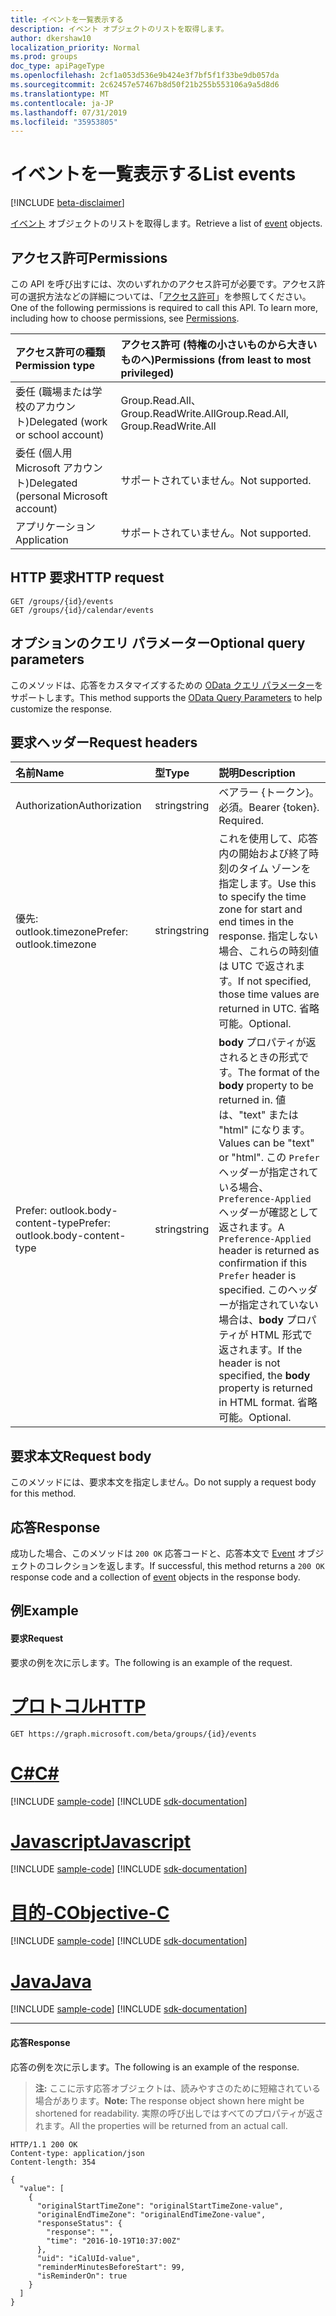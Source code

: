 ```yaml
---
title: イベントを一覧表示する
description: イベント オブジェクトのリストを取得します。
author: dkershaw10
localization_priority: Normal
ms.prod: groups
doc_type: apiPageType
ms.openlocfilehash: 2cf1a053d536e9b424e3f7bf5f1f33be9db057da
ms.sourcegitcommit: 2c62457e57467b8d50f21b255b553106a9a5d8d6
ms.translationtype: MT
ms.contentlocale: ja-JP
ms.lasthandoff: 07/31/2019
ms.locfileid: "35953805"
---
```

# <a name="list-events"></a><span data-ttu-id="ddfa1-103">イベントを一覧表示する</span><span class="sxs-lookup"><span data-stu-id="ddfa1-103">List events</span></span>

[!INCLUDE [beta-disclaimer](../../includes/beta-disclaimer.md)]

<span data-ttu-id="ddfa1-104">[イベント](../resources/event.md) オブジェクトのリストを取得します。</span><span class="sxs-lookup"><span data-stu-id="ddfa1-104">Retrieve a list of [event](../resources/event.md) objects.</span></span>

## <a name="permissions"></a><span data-ttu-id="ddfa1-105">アクセス許可</span><span class="sxs-lookup"><span data-stu-id="ddfa1-105">Permissions</span></span>
<span data-ttu-id="ddfa1-p101">この API を呼び出すには、次のいずれかのアクセス許可が必要です。アクセス許可の選択方法などの詳細については、「[アクセス許可](/graph/permissions-reference)」を参照してください。</span><span class="sxs-lookup"><span data-stu-id="ddfa1-p101">One of the following permissions is required to call this API. To learn more, including how to choose permissions, see [Permissions](/graph/permissions-reference).</span></span>

|<span data-ttu-id="ddfa1-108">アクセス許可の種類</span><span class="sxs-lookup"><span data-stu-id="ddfa1-108">Permission type</span></span>      | <span data-ttu-id="ddfa1-109">アクセス許可 (特権の小さいものから大きいものへ)</span><span class="sxs-lookup"><span data-stu-id="ddfa1-109">Permissions (from least to most privileged)</span></span>              |
|:--------------------|:---------------------------------------------------------|
|<span data-ttu-id="ddfa1-110">委任 (職場または学校のアカウント)</span><span class="sxs-lookup"><span data-stu-id="ddfa1-110">Delegated (work or school account)</span></span> | <span data-ttu-id="ddfa1-111">Group.Read.All、Group.ReadWrite.All</span><span class="sxs-lookup"><span data-stu-id="ddfa1-111">Group.Read.All, Group.ReadWrite.All</span></span>    |
|<span data-ttu-id="ddfa1-112">委任 (個人用 Microsoft アカウント)</span><span class="sxs-lookup"><span data-stu-id="ddfa1-112">Delegated (personal Microsoft account)</span></span> | <span data-ttu-id="ddfa1-113">サポートされていません。</span><span class="sxs-lookup"><span data-stu-id="ddfa1-113">Not supported.</span></span>    |
|<span data-ttu-id="ddfa1-114">アプリケーション</span><span class="sxs-lookup"><span data-stu-id="ddfa1-114">Application</span></span> | <span data-ttu-id="ddfa1-115">サポートされていません。</span><span class="sxs-lookup"><span data-stu-id="ddfa1-115">Not supported.</span></span> |

## <a name="http-request"></a><span data-ttu-id="ddfa1-116">HTTP 要求</span><span class="sxs-lookup"><span data-stu-id="ddfa1-116">HTTP request</span></span>
<!-- { "blockType": "ignored" } -->
```http
GET /groups/{id}/events
GET /groups/{id}/calendar/events
```

## <a name="optional-query-parameters"></a><span data-ttu-id="ddfa1-117">オプションのクエリ パラメーター</span><span class="sxs-lookup"><span data-stu-id="ddfa1-117">Optional query parameters</span></span>
<span data-ttu-id="ddfa1-118">このメソッドは、応答をカスタマイズするための [OData クエリ パラメーター](/graph/query-parameters)をサポートします。</span><span class="sxs-lookup"><span data-stu-id="ddfa1-118">This method supports the [OData Query Parameters](/graph/query-parameters) to help customize the response.</span></span>

## <a name="request-headers"></a><span data-ttu-id="ddfa1-119">要求ヘッダー</span><span class="sxs-lookup"><span data-stu-id="ddfa1-119">Request headers</span></span>
| <span data-ttu-id="ddfa1-120">名前</span><span class="sxs-lookup"><span data-stu-id="ddfa1-120">Name</span></span>       | <span data-ttu-id="ddfa1-121">型</span><span class="sxs-lookup"><span data-stu-id="ddfa1-121">Type</span></span> | <span data-ttu-id="ddfa1-122">説明</span><span class="sxs-lookup"><span data-stu-id="ddfa1-122">Description</span></span> |
|:---------------|:--------|:--------|
| <span data-ttu-id="ddfa1-123">Authorization</span><span class="sxs-lookup"><span data-stu-id="ddfa1-123">Authorization</span></span>  | <span data-ttu-id="ddfa1-124">string</span><span class="sxs-lookup"><span data-stu-id="ddfa1-124">string</span></span> | <span data-ttu-id="ddfa1-p102">ベアラー {トークン}。必須。</span><span class="sxs-lookup"><span data-stu-id="ddfa1-p102">Bearer {token}. Required.</span></span>  |
| <span data-ttu-id="ddfa1-127">優先: outlook.timezone</span><span class="sxs-lookup"><span data-stu-id="ddfa1-127">Prefer: outlook.timezone</span></span>  | <span data-ttu-id="ddfa1-128">string</span><span class="sxs-lookup"><span data-stu-id="ddfa1-128">string</span></span> | <span data-ttu-id="ddfa1-129">これを使用して、応答内の開始および終了時刻のタイム ゾーンを指定します。</span><span class="sxs-lookup"><span data-stu-id="ddfa1-129">Use this to specify the time zone for start and end times in the response.</span></span> <span data-ttu-id="ddfa1-130">指定しない場合、これらの時刻値は UTC で返されます。</span><span class="sxs-lookup"><span data-stu-id="ddfa1-130">If not specified, those time values are returned in UTC.</span></span> <span data-ttu-id="ddfa1-131">省略可能。</span><span class="sxs-lookup"><span data-stu-id="ddfa1-131">Optional.</span></span> |
| <span data-ttu-id="ddfa1-132">Prefer: outlook.body-content-type</span><span class="sxs-lookup"><span data-stu-id="ddfa1-132">Prefer: outlook.body-content-type</span></span> | <span data-ttu-id="ddfa1-133">string</span><span class="sxs-lookup"><span data-stu-id="ddfa1-133">string</span></span> | <span data-ttu-id="ddfa1-134">**body** プロパティが返されるときの形式です。</span><span class="sxs-lookup"><span data-stu-id="ddfa1-134">The format of the **body** property to be returned in.</span></span> <span data-ttu-id="ddfa1-135">値は、"text" または "html" になります。</span><span class="sxs-lookup"><span data-stu-id="ddfa1-135">Values can be "text" or "html".</span></span> <span data-ttu-id="ddfa1-136">この `Prefer` ヘッダーが指定されている場合、`Preference-Applied` ヘッダーが確認として返されます。</span><span class="sxs-lookup"><span data-stu-id="ddfa1-136">A `Preference-Applied` header is returned as confirmation if this `Prefer` header is specified.</span></span> <span data-ttu-id="ddfa1-137">このヘッダーが指定されていない場合は、**body** プロパティが HTML 形式で返されます。</span><span class="sxs-lookup"><span data-stu-id="ddfa1-137">If the header is not specified, the **body** property is returned in HTML format.</span></span> <span data-ttu-id="ddfa1-138">省略可能。</span><span class="sxs-lookup"><span data-stu-id="ddfa1-138">Optional.</span></span> |

## <a name="request-body"></a><span data-ttu-id="ddfa1-139">要求本文</span><span class="sxs-lookup"><span data-stu-id="ddfa1-139">Request body</span></span>
<span data-ttu-id="ddfa1-140">このメソッドには、要求本文を指定しません。</span><span class="sxs-lookup"><span data-stu-id="ddfa1-140">Do not supply a request body for this method.</span></span>

## <a name="response"></a><span data-ttu-id="ddfa1-141">応答</span><span class="sxs-lookup"><span data-stu-id="ddfa1-141">Response</span></span>
<span data-ttu-id="ddfa1-142">成功した場合、このメソッドは `200 OK` 応答コードと、応答本文で [Event](../resources/event.md) オブジェクトのコレクションを返します。</span><span class="sxs-lookup"><span data-stu-id="ddfa1-142">If successful, this method returns a `200 OK` response code and a collection of [event](../resources/event.md) objects in the response body.</span></span>

## <a name="example"></a><span data-ttu-id="ddfa1-143">例</span><span class="sxs-lookup"><span data-stu-id="ddfa1-143">Example</span></span>
#### <a name="request"></a><span data-ttu-id="ddfa1-144">要求</span><span class="sxs-lookup"><span data-stu-id="ddfa1-144">Request</span></span>
<span data-ttu-id="ddfa1-145">要求の例を次に示します。</span><span class="sxs-lookup"><span data-stu-id="ddfa1-145">The following is an example of the request.</span></span>

# <a name="httptabhttp"></a>[<span data-ttu-id="ddfa1-146">プロトコル</span><span class="sxs-lookup"><span data-stu-id="ddfa1-146">HTTP</span></span>](#tab/http)
<!-- {
  "blockType": "request",
  "name": "get_group_events"
}-->
```http
GET https://graph.microsoft.com/beta/groups/{id}/events
```
# <a name="ctabcsharp"></a>[<span data-ttu-id="ddfa1-147">C#</span><span class="sxs-lookup"><span data-stu-id="ddfa1-147">C#</span></span>](#tab/csharp)
[!INCLUDE [sample-code](../includes/snippets/csharp/get-group-events-csharp-snippets.md)]
[!INCLUDE [sdk-documentation](../includes/snippets/snippets-sdk-documentation-link.md)]

# <a name="javascripttabjavascript"></a>[<span data-ttu-id="ddfa1-148">Javascript</span><span class="sxs-lookup"><span data-stu-id="ddfa1-148">Javascript</span></span>](#tab/javascript)
[!INCLUDE [sample-code](../includes/snippets/javascript/get-group-events-javascript-snippets.md)]
[!INCLUDE [sdk-documentation](../includes/snippets/snippets-sdk-documentation-link.md)]

# <a name="objective-ctabobjc"></a>[<span data-ttu-id="ddfa1-149">目的-C</span><span class="sxs-lookup"><span data-stu-id="ddfa1-149">Objective-C</span></span>](#tab/objc)
[!INCLUDE [sample-code](../includes/snippets/objc/get-group-events-objc-snippets.md)]
[!INCLUDE [sdk-documentation](../includes/snippets/snippets-sdk-documentation-link.md)]

# <a name="javatabjava"></a>[<span data-ttu-id="ddfa1-150">Java</span><span class="sxs-lookup"><span data-stu-id="ddfa1-150">Java</span></span>](#tab/java)
[!INCLUDE [sample-code](../includes/snippets/java/get-group-events-java-snippets.md)]
[!INCLUDE [sdk-documentation](../includes/snippets/snippets-sdk-documentation-link.md)]

---


#### <a name="response"></a><span data-ttu-id="ddfa1-151">応答</span><span class="sxs-lookup"><span data-stu-id="ddfa1-151">Response</span></span>
<span data-ttu-id="ddfa1-152">応答の例を次に示します。</span><span class="sxs-lookup"><span data-stu-id="ddfa1-152">The following is an example of the response.</span></span>
><span data-ttu-id="ddfa1-153">**注:** ここに示す応答オブジェクトは、読みやすさのために短縮されている場合があります。</span><span class="sxs-lookup"><span data-stu-id="ddfa1-153">**Note:** The response object shown here might be shortened for readability.</span></span> <span data-ttu-id="ddfa1-154">実際の呼び出しではすべてのプロパティが返されます。</span><span class="sxs-lookup"><span data-stu-id="ddfa1-154">All the properties will be returned from an actual call.</span></span>
<!-- {
  "blockType": "response",
  "truncated": true,
  "@odata.type": "microsoft.graph.event",
  "isCollection": true
} -->
```http
HTTP/1.1 200 OK
Content-type: application/json
Content-length: 354

{
  "value": [
    {
      "originalStartTimeZone": "originalStartTimeZone-value",
      "originalEndTimeZone": "originalEndTimeZone-value",
      "responseStatus": {
        "response": "",
        "time": "2016-10-19T10:37:00Z"
      },
      "uid": "iCalUId-value",
      "reminderMinutesBeforeStart": 99,
      "isReminderOn": true
    }
  ]
}
```

<!-- uuid: 8fcb5dbc-d5aa-4681-8e31-b001d5168d79
2015-10-25 14:57:30 UTC -->
<!--
{
  "type": "#page.annotation",
  "description": "List group events",
  "keywords": "",
  "section": "documentation",
  "tocPath": "",
  "suppressions": [
  ]
}
-->
